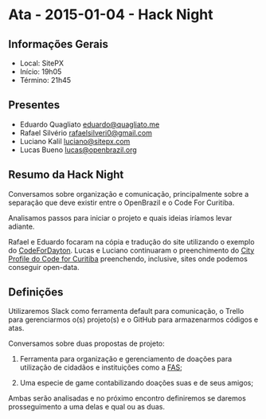# Ata - 2015-01-04 - Hack Night

## Informa&ccedil;&otilde;es Gerais
* Local: SitePX
* In&iacute;cio: 19h05
* T&eacute;rmino: 21h45

## Presentes
* Eduardo Quagliato [eduardo@quagliato.me](mailto:eduardo@quagliato.me)
* Rafael Silv&eacute;rio [rafaelsilveri0@gmail.com](mailto:rafaelsilveri0@gmail.com)
* Luciano Kalil [luciano@sitepx.com](mailto:luciano@sitepx.com)
* Lucas Bueno [lucas@openbrazil.org](mailto:lucas@openbrazil.org)

## Resumo da Hack Night
Conversamos sobre organiza&ccedil;&atilde;o e comunica&ccedil;&atilde;o, 
principalmente sobre a separa&ccedil;&atilde;o que deve existir entre o 
OpenBrazil e o Code For Curitiba.

Analisamos passos para iniciar o projeto e quais ideias ir&iacute;amos levar 
adiante.

Rafael e Eduardo focaram na c&oacute;pia e tradu&ccedil;&atilde;o do 
site utilizando o exemplo do 
[CodeForDayton](https://github.com/codefordayton/codefordayton.github.io).
Lucas e Luciano continuaram o preenchimento do 
[City Profile do Code for Curitiba](http://bit.ly/CodeForCuritibaCityProfile) 
preenchendo, inclusive, sites onde podemos conseguir open-data.

## Defini&ccedil;&otilde;es
Utilizaremos Slack como ferramenta default para comunica&ccedil;&atilde;o, o 
Trello para gerenciarmos o(s) projeto(s) e o GitHub para armazenarmos
c&oacute;digos e atas.

Conversamos sobre duas propostas de projeto: 

1.  Ferramenta para organiza&ccedil;&atilde;o e gerenciamento de 
doa&ccedil;&otilde;es para utiliza&ccedil;&atilde;o de cidad&atilde;os e 
institui&ccedil;&otilde;es como a [FAS](http://www.fas.curitiba.pr.gov.br/);

2.  Uma especie de game contabilizando doa&ccedil;&otilde;es suas e de seus
amigos;

Ambas serão analisadas e no próximo encontro definiremos se daremos
prosseguimento a uma delas e qual ou as duas.
